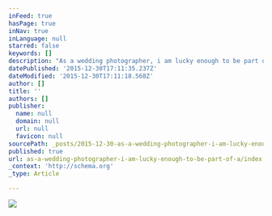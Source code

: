 ```yaml
---
inFeed: true
hasPage: true
inNav: true
inLanguage: null
starred: false
keywords: []
description: "As a wedding photographer, i am lucky enough to be part of a vast amount of a couple's big day. We get to spend time in planning and get to know the day very well.  I am offering answers to any questions people may have about their upcoming wedding. Just use #QandAWeddings in twitter or Instagram."
datePublished: '2015-12-30T17:11:35.237Z'
dateModified: '2015-12-30T17:11:18.568Z'
author: []
title: ''
authors: []
publisher:
  name: null
  domain: null
  url: null
  favicon: null
sourcePath: _posts/2015-12-30-as-a-wedding-photographer-i-am-lucky-enough-to-be-part-of-a.md
published: true
url: as-a-wedding-photographer-i-am-lucky-enough-to-be-part-of-a/index.html
_context: 'http://schema.org'
_type: Article

---
```

![](https://the-grid-user-content.s3-us-west-2.amazonaws.com/6cedfd4a-20ab-4964-bede-21d1a1784ec8.png)